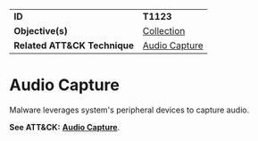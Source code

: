 |||
|---------|------------------------|
|**ID**|**T1123**|
|**Objective(s)**|[Collection](../collection)|
|**Related ATT&CK Technique**|[Audio Capture](https://attack.mitre.org/techniques/T1123/)|

Audio Capture
=============
Malware leverages system's peripheral devices to capture audio.

**See ATT&CK:** [**Audio Capture**](https://attack.mitre.org/techniques/T1123/).